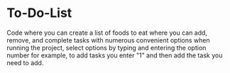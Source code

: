 # To-Do-List
Code where you can create a list of foods to eat where you can add, remove, and complete tasks with numerous convenient options
when running the project, select options by typing and entering the option number
for example, to add tasks you enter "1" and then add the task you need to add.
